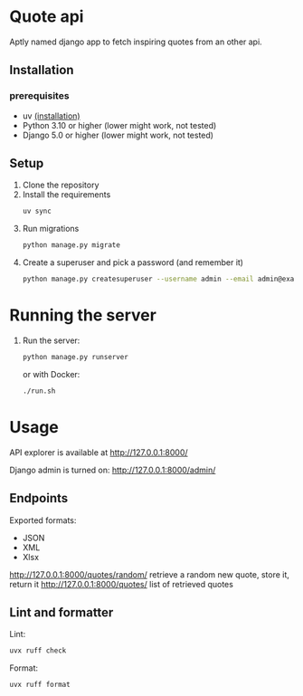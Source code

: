# Quote api

Aptly named django app to fetch inspiring quotes from an other api.



## Installation

### prerequisites
- uv [(installation)](https://docs.astral.sh/uv/getting-started/installation/)
- Python 3.10 or higher (lower might work, not tested)
- Django 5.0 or higher (lower might work, not tested)

## Setup
1. Clone the repository
2. Install the requirements
    ```bash
    uv sync
    ```
3. Run migrations
    ```bash
    python manage.py migrate
    ```
4. Create a superuser and pick a password (and remember it)
    ```bash
   python manage.py createsuperuser --username admin --email admin@example.com
    ```
   
# Running the server
1. Run the server:
    ```bash
   python manage.py runserver
    ```

   or with Docker:
   ```bash
   ./run.sh
   ```
   
# Usage
API explorer is available at http://127.0.0.1:8000/

Django admin is turned on: http://127.0.0.1:8000/admin/

## Endpoints
Exported formats:
 - JSON
 - XML
 - Xlsx

http://127.0.0.1:8000/quotes/random/ retrieve a random new quote, store it, return it
http://127.0.0.1:8000/quotes/ list of retrieved quotes

## Lint and formatter
Lint:
```bash
uvx ruff check
```

Format:
```bash
uvx ruff format
```